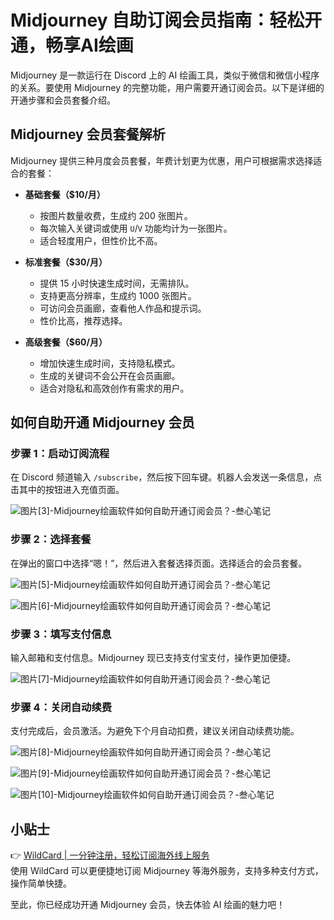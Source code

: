 # Midjourney 自助订阅会员指南：轻松开通，畅享AI绘画

Midjourney 是一款运行在 Discord 上的 AI 绘画工具，类似于微信和微信小程序的关系。要使用 Midjourney 的完整功能，用户需要开通订阅会员。以下是详细的开通步骤和会员套餐介绍。

## Midjourney 会员套餐解析

Midjourney 提供三种月度会员套餐，年费计划更为优惠，用户可根据需求选择适合的套餐：

- **基础套餐（$10/月）**  
  - 按图片数量收费，生成约 200 张图片。  
  - 每次输入关键词或使用 `U`/`V` 功能均计为一张图片。  
  - 适合轻度用户，但性价比不高。

- **标准套餐（$30/月）**  
  - 提供 15 小时快速生成时间，无需排队。  
  - 支持更高分辨率，生成约 1000 张图片。  
  - 可访问会员画廊，查看他人作品和提示词。  
  - 性价比高，推荐选择。

- **高级套餐（$60/月）**  
  - 增加快速生成时间，支持隐私模式。  
  - 生成的关键词不会公开在会员画廊。  
  - 适合对隐私和高效创作有需求的用户。

## 如何自助开通 Midjourney 会员

### 步骤 1：启动订阅流程
在 Discord 频道输入 `/subscribe`，然后按下回车键。机器人会发送一条信息，点击其中的按钮进入充值页面。

![图片[3]-Midjourney绘画软件如何自助开通订阅会员？-叁心笔记](https://bbtdd.com/img/7244269233602396.webp)

### 步骤 2：选择套餐
在弹出的窗口中选择“嗯！”，然后进入套餐选择页面。选择适合的会员套餐。

![图片[5]-Midjourney绘画软件如何自助开通订阅会员？-叁心笔记](https://bbtdd.com/img/496698660507061.webp)

![图片[6]-Midjourney绘画软件如何自助开通订阅会员？-叁心笔记](https://bbtdd.com/img/4677974944064.webp)

### 步骤 3：填写支付信息
输入邮箱和支付信息。Midjourney 现已支持支付宝支付，操作更加便捷。

![图片[7]-Midjourney绘画软件如何自助开通订阅会员？-叁心笔记](https://bbtdd.com/img/2564819914847419.webp)

### 步骤 4：关闭自动续费
支付完成后，会员激活。为避免下个月自动扣费，建议关闭自动续费功能。

![图片[8]-Midjourney绘画软件如何自助开通订阅会员？-叁心笔记](https://bbtdd.com/img/542582120.webp)

![图片[9]-Midjourney绘画软件如何自助开通订阅会员？-叁心笔记](https://bbtdd.com/img/342244673192.webp)

![图片[10]-Midjourney绘画软件如何自助开通订阅会员？-叁心笔记](https://bbtdd.com/img/54450347065.webp)

## 小贴士
👉 [WildCard | 一分钟注册，轻松订阅海外线上服务](https://bbtdd.com/WildCard)  
使用 WildCard 可以更便捷地订阅 Midjourney 等海外服务，支持多种支付方式，操作简单快捷。

至此，你已经成功开通 Midjourney 会员，快去体验 AI 绘画的魅力吧！